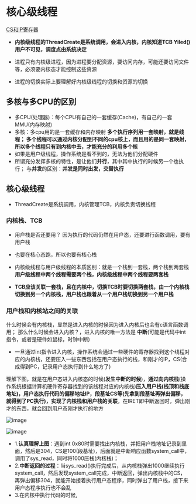 # 核心级线程  

[CS和IP寄存器](https://zhuge.blog.csdn.net/article/details/115979811?spm=1001.2101.3001.6650.2&utm_medium=distribute.pc_relevant.none-task-blog-2%7Edefault%7ECTRLIST%7ERate-2.pc_relevant_paycolumn_v3&depth_1-utm_source=distribute.pc_relevant.none-task-blog-2%7Edefault%7ECTRLIST%7ERate-2.pc_relevant_paycolumn_v3&utm_relevant_index=5)

* **内核级线程的ThreadCreate是系统调用，会进入内核，内核知道TCB  Yiled()用户不可见，调度点由系统决定**

* 进程只有内核级进程，因为进程要分配资源，要访问内存，可能还要访问文件等，必须要内核态才能控制这些资源
* 进程的切换实际上要理解好内核级线程的切换和资源的切换  

## 多核与多CPU的区别  

* 多CPU(处理器)：每个CPU有自己的一套缓存(Cache)，有自己的一套MMU(内存映射)
* 多核：多cpu用的是一套缓存和内存映射  **多个执行序列用一套映射，就是线程； 多个线程可以通过内核分配到不同的cpu核上，而且用的是同一套映射，所以多个线程只有到内核中去，才能充分的利用多个核** 
* 如果是用户级线程，操作系统是看不到的，无法为他们分配硬件
* 所谓充分发挥多核的特性，是让他们**并行**，其中其中执行的时候另一个也执行； 与**并发**的区别：**并发是同时出发，交替执行**



## 核心级线程  

* ThreadCreate是系统调用，内核管理TCB，内核负责切换线程

### 内核栈、TCB  

* 用户栈是否还要用？ 因为执行的代码仍然在用户态，还要进行函数调用，要有用户栈
* 也要在核心态跑，所以也要有核心栈  
* 内核级线程与用户级线程的本质区别：就是一个栈到一套栈，两个栈到两套栈  **用户级线程中两个线程需要两个栈，内核级线程中两个线程要两套栈**  

* **TCB应该关联一套栈，且在内核中，切换TCB时要切换两套栈，由一个内核栈切换到另一个内核栈，用户栈也跟着从一个用户栈切换到另一个用户栈**

### 用户栈和内核站之间的关联  

什么时候会有内核栈，显然是进入内核的时候因为进入内核后也会有c语言函数调用； 那么什么时候会进入内核？，进入内核的唯一方法是 **中断**(可能是代码中int指令，或者是硬件如鼠标，时钟中断)  

* 一旦通过int指令进入内核，操作系统会通过一些硬件的寄存器找到这个线程对应的内核栈，还要压入一些东西包括在用户态执行的栈，和刚才的IP，CS(合成得到PC，记录用户态执行到什么地方了)

理解下图，就是在用户态进入内核态的时候(**发生中断的时候**)，**通过向内核栈**(操作系统根据计算机硬件寄存器找到的该线程对应的内核栈)**压入用户栈(栈顶和栈底地址)，用户态执行代码的偏移地址IP，段基址CS等(先拿到段基址再弹出偏移，就得到了PC执行)，实现了内核栈和用户栈的关联**，在IRET即中断返回时，弹出刚才的东西，就会回到用户态刚才执行的地方  

![image](https://user-images.githubusercontent.com/58176267/156908629-d784e69a-3017-483f-a535-75550148aba2.png)

![image](https://user-images.githubusercontent.com/58176267/156908864-c6d6cb13-bbf6-4452-aeba-eb0b8a9e9891.png)  

* 1.**认真理解上图**：遇到int 0x80时需要找出内核栈，并把用户栈地址记录到里面，然后是304，CS是100(段基址)，后面就是中断响应函数system_call中，调用了sys_read，同时将1000压栈(内核栈)；
* 2.**中断返回的过程**：当sys_read()执行完成后，从内核栈弹出1000继续执行system_call，然后发现system_call完成，中断返回，弹出内核栈中的CS，再弹出偏移304，就能开始接着执行用户态程序，同时弹出了用户栈，接下来用户态程序执行也不会乱  
* 3.在内核中执行代码的时候,


